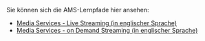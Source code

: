 Sie können sich die AMS-Lernpfade hier ansehen:

- [Media Services - Live Streaming (in englischer Sprache)](http://azure.microsoft.com/documentation/learning-paths/media-services-streaming-live/)
- [Media Services - on Demand Streaming (in englischer Sprache)](http://azure.microsoft.com/documentation/learning-paths/media-services-streaming-on-demand/)


